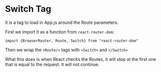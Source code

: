 # Switch Tag

It is a tag to load in App.js around the Route parameters.

First we import it as a function from `react-router-dom`:

`import {BrowserRouter, Route, Switch} from "react-router-dom"`

Then we wrap the `<Route/>` tags with `<Switch>` and `</Switch>`

What this does is when React checks the Routes, it will stop at the first one that is equal to the request. It will not continue.
